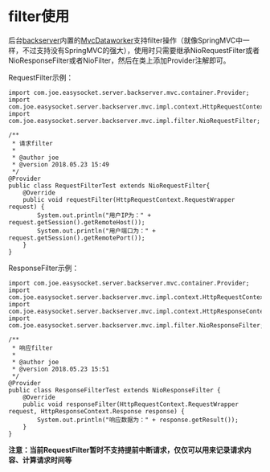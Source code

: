 # filter使用
后台[backserver](backserver)内置的[MvcDataworker](backserver/src/main/java/com/joe/easysocket/server/backserver/impl/MvcDataworker)支持filter操作（就像SpringMVC中一样，不过支持没有SpringMVC的强大），使用时只需要继承NioRequestFilter或者NioResponseFilter或者NioFilter，然后在类上添加Provider注解即可。

RequestFilter示例：
```
import com.joe.easysocket.server.backserver.mvc.container.Provider;
import com.joe.easysocket.server.backserver.mvc.impl.context.HttpRequestContext;
import com.joe.easysocket.server.backserver.mvc.impl.filter.NioRequestFilter;

/**
 * 请求filter
 *
 * @author joe
 * @version 2018.05.23 15:49
 */
@Provider
public class RequestFilterTest extends NioRequestFilter{
    @Override
    public void requestFilter(HttpRequestContext.RequestWrapper request) {
        System.out.println("用户IP为：" + request.getSession().getRemoteHost());
        System.out.println("用户端口为：" + request.getSession().getRemotePort());
    }
}
```
ResponseFilter示例：
```
import com.joe.easysocket.server.backserver.mvc.container.Provider;
import com.joe.easysocket.server.backserver.mvc.impl.context.HttpRequestContext;
import com.joe.easysocket.server.backserver.mvc.impl.context.HttpResponseContext;
import com.joe.easysocket.server.backserver.mvc.impl.filter.NioResponseFilter;

/**
 * 响应filter
 *
 * @author joe
 * @version 2018.05.23 15:51
 */
@Provider
public class ResponseFilterTest extends NioResponseFilter {
    @Override
    public void responseFilter(HttpRequestContext.RequestWrapper request, HttpResponseContext.Response response) {
        System.out.println("响应数据为：" + response.getResult());
    }
}
```

**注意：当前RequestFilter暂时不支持提前中断请求，仅仅可以用来记录请求内容、计算请求时间等**